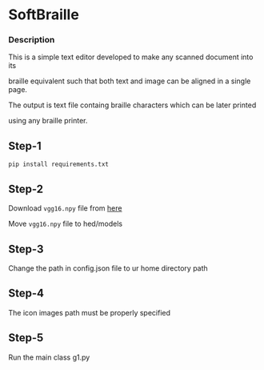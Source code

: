# SoftBraille
### Description
This is a simple text editor developed to make any scanned document into its 
   
braille equivalent such that both text and image can be aligned in a single page.
   
The output is text file containg braille characters which can be later printed 
   
using any braille printer. 

## Step-1  
```
pip install requirements.txt
```
          
## Step-2
Download `vgg16.npy` file from [here](https://mega.nz/#!YU1FWJrA!O1ywiCS2IiOlUCtCpI6HTJOMrneN-Qdv3ywQP5poecM)

Move `vgg16.npy` file to hed/models

## Step-3
Change the path in config.json file to ur home directory path
          
## Step-4
The icon images path must be properly specified

## Step-5
Run the main class g1.py
